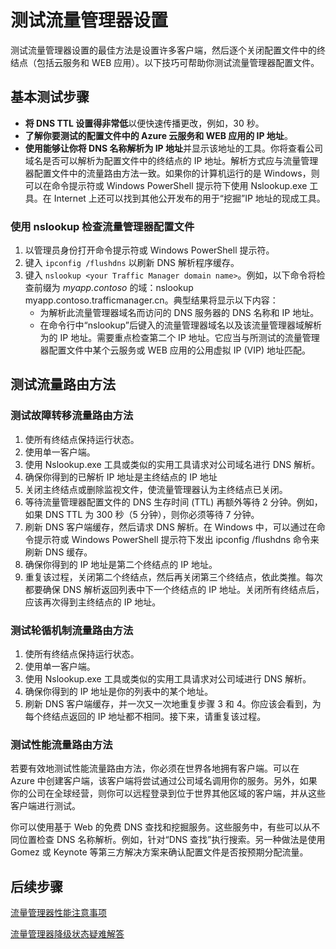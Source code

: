 <properties 
   pageTitle="测试流量管理器设置 | Windows Azure"
   description="本文将帮助你测试流量管理器设置"
   services="traffic-manager"
   documentationCenter=""
   authors="joaoma"
   manager="carmonm"
   editor="tysonn" />
<tags
	ms.service="traffic-manager"
	ms.date="11/12/2015"
	wacn.date="01/21/2016"/>

# 测试流量管理器设置

测试流量管理器设置的最佳方法是设置许多客户端，然后逐个关闭配置文件中的终结点（包括云服务和 WEB 应用）。以下技巧可帮助你测试流量管理器配置文件。

## 基本测试步骤

- **将 DNS TTL 设置得非常低**以便快速传播更改，例如，30 秒。
- **了解你要测试的配置文件中的 Azure 云服务和 WEB 应用的 IP 地址**。
- **使用能够让你将 DNS 名称解析为 IP 地址**并显示该地址的工具。你将查看公司域名是否可以解析为配置文件中的终结点的 IP 地址。解析方式应与流量管理器配置文件中的流量路由方法一致。如果你的计算机运行的是 Windows，则可以在命令提示符或 Windows PowerShell 提示符下使用 Nslookup.exe 工具。在 Internet 上还可以找到其他公开发布的用于“挖掘”IP 地址的现成工具。

### 使用 nslookup 检查流量管理器配置文件

1. 以管理员身份打开命令提示符或 Windows PowerShell 提示符。
2. 键入 `ipconfig /flushdns` 以刷新 DNS 解析程序缓存。
3. 键入 `nslookup <your Traffic Manager domain name>`。例如，以下命令将检查前缀为 *myapp.contoso* 的域：nslookup myapp.contoso.trafficmanager.cn。典型结果将显示以下内容：
   - 为解析此流量管理器域名而访问的 DNS 服务器的 DNS 名称和 IP 地址。
   - 在命令行中“nslookup”后键入的流量管理器域名以及该流量管理器域解析为的 IP 地址。需要重点检查第二个 IP 地址。它应当与所测试的流量管理器配置文件中某个云服务或 WEB 应用的公用虚拟 IP (VIP) 地址匹配。

## 测试流量路由方法

### 测试故障转移流量路由方法

1. 使所有终结点保持运行状态。
2. 使用单一客户端。
3. 使用 Nslookup.exe 工具或类似的实用工具请求对公司域名进行 DNS 解析。
4. 确保你得到的已解析 IP 地址是主终结点的 IP 地址
5. 关闭主终结点或删除监视文件，使流量管理器认为主终结点已关闭。
6. 等待流量管理器配置文件的 DNS 生存时间 (TTL) 再额外等待 2 分钟。例如，如果 DNS TTL 为 300 秒（5 分钟），则你必须等待 7 分钟。
7. 刷新 DNS 客户端缓存，然后请求 DNS 解析。在 Windows 中，可以通过在命令提示符或 Windows PowerShell 提示符下发出 ipconfig /flushdns 命令来刷新 DNS 缓存。
8. 确保你得到的 IP 地址是第二个终结点的 IP 地址。
9. 重复该过程，关闭第二个终结点，然后再关闭第三个终结点，依此类推。每次都要确保 DNS 解析返回列表中下一个终结点的 IP 地址。关闭所有终结点后，应该再次得到主终结点的 IP 地址。

### 测试轮循机制流量路由方法

1. 使所有终结点保持运行状态。
2. 使用单一客户端。
3. 使用 Nslookup.exe 工具或类似的实用工具请求对公司域进行 DNS 解析。
4. 确保你得到的 IP 地址是你的列表中的某个地址。
5. 刷新 DNS 客户端缓存，并一次又一次地重复步骤 3 和 4。你应该会看到，为每个终结点返回的 IP 地址都不相同。接下来，请重复该过程。

### 测试性能流量路由方法

若要有效地测试性能流量路由方法，你必须在世界各地拥有客户端。可以在 Azure 中创建客户端，该客户端将尝试通过公司域名调用你的服务。另外，如果你的公司在全球经营，则你可以远程登录到位于世界其他区域的客户端，并从这些客户端进行测试。

你可以使用基于 Web 的免费 DNS 查找和挖掘服务。这些服务中，有些可以从不同位置检查 DNS 名称解析。例如，针对“DNS 查找”执行搜索。另一种做法是使用 Gomez 或 Keynote 等第三方解决方案来确认配置文件是否按预期分配流量。

## 后续步骤

[流量管理器性能注意事项](/documentation/articles/traffic-manager-performance-considerations)

[流量管理器降级状态疑难解答](/documentation/articles/traffic-manager-troubleshooting-degraded)




 

<!---HONumber=Mooncake_1221_2015-->